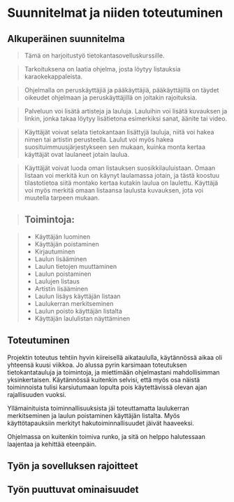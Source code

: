 # Suunnitelmat ja niiden toteutuminen

## Alkuperäinen suunnitelma 


>Tämä on harjoitustyö tietokantasovelluskurssille.

>Tarkoituksena on laatia ohjelma, josta löytyy listauksia karaokekappaleista. 

>Ohjelmalla on peruskäyttäjiä ja pääkäyttäjiä, pääkäyttäjillä on täydet oikeudet ohjelmaan ja peruskäyttäjillä on joitakin rajoituksia.

>Palveluun voi lisätä artisteja ja lauluja. Lauluihin voi lisätä kuvauksen ja linkin, jonka takaa löytyy lisätietona esimerkiksi sanat,   äänite tai video.

>Käyttäjät voivat selata tietokantaan lisättyjä lauluja, niitä voi hakea nimen tai artistin perusteella. Laulut voi myös hakea suosituimmuusjärjestykseen sen mukaan, kuinka monta kertaa käyttäjät ovat laulaneet jotain laulua.

>Käyttäjät voivat luoda oman listauksen suosikkilauluistaan. Omaan listaan voi merkitä kun on käynyt laulamassa jotain, ja tästä koostuu tilastotietoa siitä montako kertaa kutakin laulua on laulettu. Käyttäjä voi myös merkitä omaan listaansa laulusta kuvauksen, jota voi muutella tarpeen mukaan.

> ## Toimintoja:

>* Käyttäjän luominen
>* Käyttäjän poistaminen
>* Kirjautuminen
>* Laulun lisääminen
>* Laulun tietojen muuttaminen
>* Laulun poistaminen
>* Laulujen listaus
>* Artistin lisääminen
>* Laulun lisäys käyttäjän listaan
>* Laulukerran merkitseminen 
>* Laulun poisto käyttäjän listalta
>* Käyttäjän laululistan näyttäminen

## Toteutuminen

Projektin toteutus tehtiin hyvin kiireisellä aikataululla, käytännössä aikaa oli yhteensä kuusi viikkoa. Jo alussa pyrin karsimaan toteutuksen tietokantatauluja ja toimintoja, ja miettimään ohjelmastani mahdollisimman yksinkertaisen. Käytännössä kuitenkin selvisi, että myös osa näistä toiminnoista tulisi karsiutumaan lopulta pois käytettävissä olevan ajan rajallisuuden vuoksi.

Yllämainituista toiminnallisuuksista jäi toteuttamatta laulukerran merkitseminen ja laulun poistaminen käyttäjän listalta. Myös käyttötapauksiin merkityt hakutoiminnallisuudet jäivät haaveeksi.

Ohjelmassa on kuitenkin toimiva runko, ja sitä on helppo halutessaan laajentaa ja kehittää eteenpäin.

## Työn ja sovelluksen rajoitteet

## Työn puuttuvat ominaisuudet 
